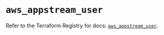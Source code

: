 # `aws_appstream_user`

Refer to the Terraform Registry for docs: [`aws_appstream_user`](https://registry.terraform.io/providers/hashicorp/aws/5.38.0/docs/resources/appstream_user).
